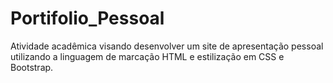 # Portifolio_Pessoal
Atividade acadêmica visando desenvolver um site de apresentação pessoal utilizando a linguagem de marcação HTML e estilização em CSS e Bootstrap.
